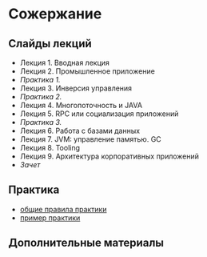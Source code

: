 Сожержание
===

## Слайды лекций
* Лекция 1. Вводная лекция
* Лекция 2. Промышленное приложение
* *Практика 1.*
* Лекция 3. Инверсия управления
* *Практика 2.*
* Лекция 4. Многопоточность и JAVA
* Лекция 5. RPC или социализация приложений
* *Практика 3.*
* Лекция 6. Работа с базами данных
* Лекция 7. JVM: управление памятью. GC
* Лекция 8. Tooling
* Лекция 9. Архитектура корпоративных приложений
* *Зачет*

## Практика
- [общие правила практики](doc/practice.md)
- [пример практики](doc/practice_example.md)


## Дополнительные материалы

